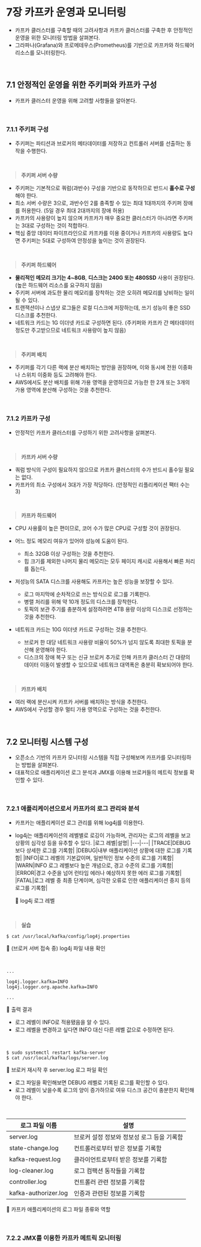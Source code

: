 # 7장 카프카 운영과 모니터링
- 카프카 클러스터를 구축할 때의 고려사항과 카프카 클러스터를 구축한 후 안정적인 운영을 위한 모니터링 방법을 살펴본다.
- 그라파나(Grafana)와 프로메테우스(Prometheus)를 기반으로 카프카와 하드웨어 리소스를 모니터링한다.

<br/>

## 7.1 안정적인 운영을 위한 주키퍼와 카프카 구성
- 카프카 클러스터 운영을 위해 고려할 사항들을 알아본다.

<br/>

### 7.1.1 주키퍼 구성
- 주키퍼는 파티션과 브로커의 메타데이터를 저장하고 컨트롤러 서버를 선출하는 동작을 수행한다.

<br/>

> **주키퍼 서버 수량**

- 주키퍼는 기본적으로 쿼럼(과반수) 구성을 기반으로 동작하므로 반드시 **홀수로 구성**해야 한다.
- 최소 서버 수량은 3으로, 과반수인 2를 충족할 수 있는 최대 1대까지의 주키퍼 장애를 허용한다. (5일 경우 최대 2대까지의 장애 허용)
- 카프카의 사용량이 높지 않으며 카프카가 매우 중요한 클러스터가 아니라면 주키퍼는 3대로 구성하는 것이 적합하다.
- 핵심 중앙 데이터 파이프라인으로 카프카를 이용 중이거나 카프카의 사용량도 높다면 주키퍼는 5대로 구성하여 안정성을 높이는 것이 권장된다.

<br/>

> **주키퍼 하드웨어**

- **물리적인 메모리 크기는 4~8GB**, **디스크는 240G 또는 480SSD** 사용이 권장된다. (높은 하드웨어 리소스를 요구하지 않음)
- 주키퍼 서버에 과도한 물리 메모리를 장착하는 것은 오히려 메모리를 낭비하는 일이 될 수 있다.
- 트랜잭션이나 스냅샷 로그들은 로컬 디스크에 저장하는데, 쓰기 성능이 좋은 SSD 디스크를 추천한다.
- 네트워크 카드는 1G 이더넷 카드로 구성하면 된다. (주키퍼와 카프카 간 메타데이터 정도만 주고받으므로 네트워크 사용량이 높지 않음)

<br/>

> **주키퍼 배치**

- 주키퍼를 각기 다른 랙에 분산 배치하는 방안을 권장하며, 이와 동시에 전원 이중화나 스위치 이중화 등도 고려해야 한다.
- AWS에서도 분산 배치를 위해 가용 영역을 운영하므로 가능한 한 2개 또는 3개의 가용 영역에 분산해 구성하는 것을 추천한다.

<br/>

### 7.1.2 카프카 구성
- 안정적인 카프카 클러스터를 구성하기 위한 고려사항을 살펴본다.

<br/>

> **카프카 서버 수량**

- 쿼럼 방식의 구성이 필요하지 않으므로 카프카 클러스터의 수가 반드시 홀수일 필요는 없다.
- 카프카의 최소 구성에서 3대가 가장 적당하다. (안정적인 리플리케이션 팩터 수는 3)

<br/>

> **카프카 하드웨어**

- CPU 사용률이 높은 편이므로, 코어 수가 많은 CPU로 구성할 것이 권장된다.
- 어느 정도 메모리 여유가 있어야 성능에 도움이 된다.
  - 최소 32GB 이상 구성하는 것을 추천한다.
  - 힙 크기를 제외한 나머지 물리 메모리는 모두 페이지 캐시로 사용해서 빠른 처리를 돕는다.
 
- 저성능의 SATA 디스크를 사용해도 카프카는 높은 성능을 보장할 수 있다.
  - 로그 마지막에 순차적으로 쓰는 방식으로 로그를 기록한다.
  - 병렬 처리를 위해 약 10개 정도의 디스크를 장착한다.
  - 토픽의 보관 주기를 충분하게 설정하려면 4TB 용량 이상의 디스크로 선정하는 것을 추천한다.
 
- 네트워크 카드는 10G 이더넷 카드로 구성하는 것을 추천한다.
  - 브로커 한 대당 네트워크 사용량 비율이 50%가 넘지 않도록 최대한 토픽을 분산해 운영해야 한다.
  - 디스크의 장애 복구 또는 신규 브로커 추가로 인해 카프카 클러스터 간 대량의 데이터 이동이 발생할 수 있으므로 네트워크 대역폭은 충분히 확보되어야 한다.
 
<br/>

> **카프카 배치**

- 여러 랙에 분산시켜 카프카 서버를 배치하는 방식을 추천한다.
- AWS에서 구성할 경우 멀티 가용 영역으로 구성하는 것을 추천한다.

<br/>

## 7.2 모니터링 시스템 구성
- 오픈소스 기반의 카프카 모니터링 시스템을 직접 구성해보며 카프카를 모니터링하는 방법을 살펴본다.
- 대표적으로 애플리케이션 로그 분석과 JMX를 이용해 브로커들의 메트릭 정보를 확인할 수 있다.

<br/>

### 7.2.1 애플리케이션으로서 카프카의 로그 관리와 분석
- 카프카는 애플리케이션 로그 관리를 위해 log4j를 이용한다.
- log4j는 애플리케이션의 레벨별로 로깅이 가능하며, 관리자는 로그의 레벨을 보고 상황의 심각성 등을 유추할 수 있다.
  |로그 레벨|설명|
  |---|---|
  |TRACE|DEBUG보다 상세한 로그를 기록함|
  |DEBUG|내부 애플리케이션 상황에 대한 로그를 기록함|
  |INFO|로그 레벨의 기본값이며, 일반적인 정보 수준의 로그를 기록함|
  |WARN|INFO 로그 레벨보다 높은 개념으로, 경고 수준의 로그를 기록함|
  |ERROR|경고 수준을 넘어 런타임 에러나 예상하지 못한 에러 로그를 기록함|
  |FATAL|로그 레벨 중 최종 단계이며, 심각한 오류로 인한 애플리케이션 중지 등의 로그를 기록함|

  🔼 log4j 로그 레벨

<br/>

> **실습**

```
$ cat /usr/local/kafka/config/log4j.properties
```
🔼 (브로커 서버 접속 중) log4j 파일 내용 확인

<br/>

```
...

log4j.logger.kafka=INFO
log4j.logger.org.apache.kafka=INFO

...
```
🔼 출력 결과
- 로그 레벨이 INFO로 적용됐음을 알 수 있다.
- 로그 레벨을 변경하고 싶다면 INFO 대신 다른 레벨 값으로 수정하면 된다.

<br/>

```
$ sudo systemctl restart kafka-server
$ cat /usr/local/kafka/logs/server.log
```
🔼 브로커 재시작 후 server.log 로그 파일 확인
- 로그 파일을 확인해보면 DEBUG 레벨로 기록된 로그를 확인할 수 있다.
- 로그 레벨이 낮을수록 로그의 양이 증가하므로 여유 디스크 공간이 충분한지 확인해야 한다.

<br/>

|로그 파일 이름|설명|
|---|---|
|server.log|브로커 설정 정보와 정보성 로그 등을 기록함|
|state-change.log|컨트롤러로부터 받은 정보를 기록함|
|kafka-request.log|클라이언트로부터 받은 정보를 기록함|
|log-cleaner.log|로그 컴팩션 동작들을 기록함|
|controller.log|컨트롤러 관련 정보를 기록함|
|kafka-authorizer.log|인증과 관련된 정보를 기록함|

🔼 카프카 애플리케이션의 로그 파일 종류와 역할

<br/>

### 7.2.2 JMX를 이용한 카프카 메트릭 모니터링
